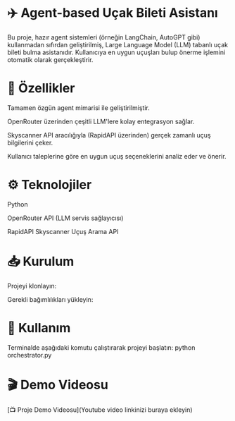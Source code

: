 # ✈️ Agent-based Uçak Bileti Asistanı

Bu proje, hazır agent sistemleri (örneğin LangChain, AutoGPT gibi) kullanmadan sıfırdan geliştirilmiş, Large Language Model (LLM) tabanlı uçak bileti bulma asistanıdır. Kullanıcıya en uygun uçuşları bulup önerme işlemini otomatik olarak gerçekleştirir.

# 🚀 Özellikler

Tamamen özgün agent mimarisi ile geliştirilmiştir.

OpenRouter üzerinden çeşitli LLM'lere kolay entegrasyon sağlar.

Skyscanner API aracılığıyla (RapidAPI üzerinden) gerçek zamanlı uçuş bilgilerini çeker.

Kullanıcı taleplerine göre en uygun uçuş seçeneklerini analiz eder ve önerir.

# ⚙️ Teknolojiler

Python

OpenRouter API (LLM servis sağlayıcısı)

RapidAPI Skyscanner Uçuş Arama API

# 📥 Kurulum

Projeyi klonlayın:

Gerekli bağımlılıkları yükleyin:

# 🚦 Kullanım

Terminalde aşağıdaki komutu çalıştırarak projeyi başlatın:
python orchestrator.py

# 🎬 Demo Videosu

[📺 Proje Demo Videosu](Youtube video linkinizi buraya ekleyin)
